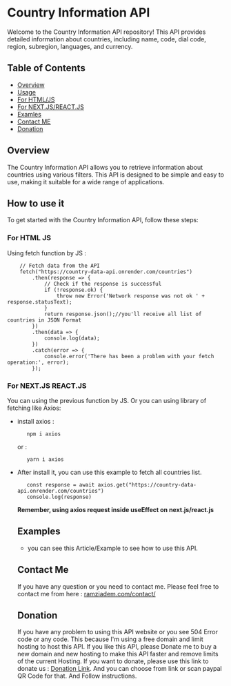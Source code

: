 # Country Information API

Welcome to the Country Information API repository! This API provides detailed information about countries, including name, code, dial code, region, subregion, languages, and currency.

## Table of Contents

- [Overview](#overview)
- [Usage](#how-to-use-it)
- [For HTML/JS](#for-html-js)
- [For NEXT.JS/REACT.JS](#for-nextjs-reactjs)
- [Examles](#examples)
- [Contact ME](#contact-me)
- [Donation](#donation)

## Overview

The Country Information API allows you to retrieve information about countries using various filters. This API is designed to be simple and easy to use, making it suitable for a wide range of applications.

## How to use it

To get started with the Country Information API, follow these steps:

### For HTML JS

Using fetch function by JS :
```
    // Fetch data from the API
    fetch("https://country-data-api.onrender.com/countries")
        .then(response => {
            // Check if the response is successful
            if (!response.ok) {
                throw new Error('Network response was not ok ' + response.statusText);
            }
            return response.json();//you'll receive all list of countries in JSON Format
        })
        .then(data => {
            console.log(data);
        })
        .catch(error => {
            console.error('There has been a problem with your fetch operation:', error);
        });

```

### For NEXT.JS REACT.JS

You can using the previous function by JS. Or you can using library of fetching like Axios:

 - install axios :
   ```
      npm i axios
   ```
   or :
   ```
      yarn i axios 
   ```
   
 - After install it, you can use this example to fetch all countries list.
   ```
      const response = await axios.get("https://country-data-api.onrender.com/countries")
      console.log(response)
   ```
   <b>Remember, using axios request inside useEffect on next.js/react.js</b>


   ## Examples

   - you can see this Article/Example to see how to use this API.

   ## Contact Me
   
   If you have any question or you need to contact me. Please feel free to contact me from here : [ramziadem.com/contact/](https://ramziadem.com/contact/)

   ## Donation
   
    If you have any problem to using this API website or you see 504 Error code or any code. This because I'm using a free domain and limit hosting to host this API. If you like this API, please Donate me to buy a new domain and new hosting to make this API faster and remove limits of the current Hosting. If you want to donate, please use this link to donate us : [Donation Link](https://country-data-api.onrender.com/#donate-us). And you can choose from link or scan paypal QR Code for that. And Follow instructions.

